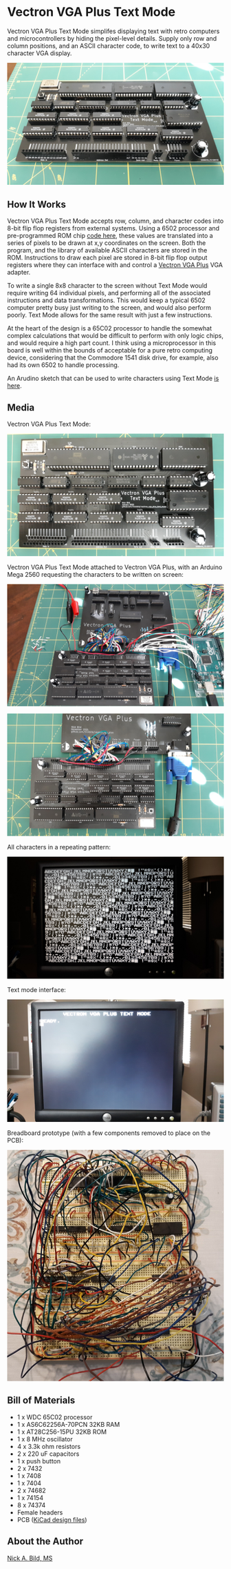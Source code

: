 # Vectron VGA Plus Text Mode

Vectron VGA Plus Text Mode simplifes displaying text with retro computers and microcontrollers by hiding the pixel-level details.  Supply only row and column positions, and an ASCII character code, to write text to a 40x30 character VGA display.

![](https://raw.githubusercontent.com/nickbild/vectron_vga_plus_text_mode/main/media/text_mode_angle_sm.jpg)

## How It Works

Vectron VGA Plus Text Mode accepts row, column, and character codes into 8-bit flip flop registers from external systems.  Using a 6502 processor and pre-programmed ROM chip [code here](https://github.com/nickbild/vectron_vga_plus_text_mode/blob/main/os.asm), these values are translated into a series of pixels to be drawn at x,y coordinates on the screen.  Both the program, and the library of available ASCII characters are stored in the ROM.  Instructions to draw each pixel are stored in 8-bit flip flop output registers where they can interface with and control a [Vectron VGA Plus](https://github.com/nickbild/vectron_vga_plus) VGA adapter.

To write a single 8x8 character to the screen without Text Mode would require writing 64 individual pixels, and performing all of the associated instructions and data transformations.  This would keep a typical 6502 computer pretty busy just writing to the screen, and would also perform poorly.  Text Mode allows for the same result with just a few instructions.

At the heart of the design is a 65C02 processor to handle the somewhat complex calculations that would be difficult to perform with only logic chips, and would require a high part count.  I think using a microprocessor in this board is well within the bounds of acceptable for a pure retro computing device, considering that the Commodore 1541 disk drive, for example, also had its own 6502 to handle processing.

An Arudino sketch that can be used to write characters using Text Mode [is here](https://github.com/nickbild/vectron_vga_plus_text_mode/tree/main/ardunio_tester).

## Media

Vectron VGA Plus Text Mode:

![](https://raw.githubusercontent.com/nickbild/vectron_vga_plus_text_mode/main/media/text_mode_sm.jpg)

Vectron VGA Plus Text Mode attached to Vectron VGA Plus, with an Arduino Mega 2560 requesting the characters to be written on screen:

![](https://raw.githubusercontent.com/nickbild/vectron_vga_plus_text_mode/main/media/full_setup_w_arduino_angle_sm.jpg)

![](https://raw.githubusercontent.com/nickbild/vectron_vga_plus_text_mode/main/media/text_mode_with_vga_plus_close_sm.jpg)

All characters in a repeating pattern:

![](https://raw.githubusercontent.com/nickbild/vectron_vga_plus_text_mode/main/media/screenshot_all_chars_sm.jpg)

Text mode interface:

![](https://raw.githubusercontent.com/nickbild/vectron_vga_plus_text_mode/main/media/screenshot_prompt_sm.jpg)

Breadboard prototype (with a few components removed to place on the PCB):

![](https://raw.githubusercontent.com/nickbild/vectron_vga_plus_text_mode/main/media/breadboard_prototype_sm.jpg)

## Bill of Materials

- 1 x WDC 65C02 processor
- 1 x AS6C62256A-70PCN 32KB RAM
- 1 x AT28C256-15PU 32KB ROM
- 1 x 8 MHz oscillator
- 4 x 3.3k ohm resistors
- 2 x 220 uF capacitors
- 1 x push button
- 2 x 7432
- 1 x 7408
- 1 x 7404
- 2 x 74682
- 1 x 74154
- 8 x 74374
- Female headers
- PCB ([KiCad design files](https://github.com/nickbild/vectron_vga_plus_text_mode/tree/main/kicad))

## About the Author

[Nick A. Bild, MS](https://nickbild79.firebaseapp.com/#!/)
